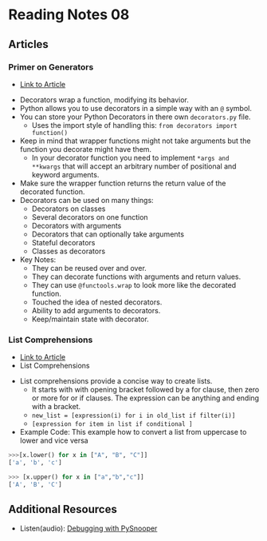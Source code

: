 # Reading Notes 08  

## Articles  

### Primer on Generators  
* [Link to Article](https://realpython.com/primer-on-python-decorators/)  
- Decorators wrap a function, modifying its behavior.  
- Python allows you to use decorators in a simple way with an `@` symbol.  
- You can store your Python Decorators in there own `decorators.py` file.
    - Uses the import style of handling this: `from decorators import function()`  
- Keep in mind that wrapper functions might not take arguments but the function you decorate might have them.  
    - In your decorator function you need to implement `*args and **kwargs`  that will accept an arbitrary number of positional and keyword arguments.  
- Make sure the wrapper function returns the return value of the decorated function.  
- Decorators can be used on many things:  
    - Decorators on classes  
    - Several decorators on one function  
    - Decorators with arguments  
    - Decorators that can optionally take arguments  
    - Stateful decorators  
    - Classes as decorators
- Key Notes:
    - They can be reused over and over.  
    - They can decorate functions with arguments and return values.  
    - They can use `@functools.wrap` to look more like the decorated function.  
    - Touched the idea of nested decorators.  
    - Ability to add arguments to decorators.  
    - Keep/maintain state with decorator.  

### List Comprehensions  
* [Link to Article](https://www.pythonforbeginners.com/basics/list-comprehensions-in-python)  
* List Comprehensions  
- List comprehensions provide a concise way to create lists.  
    - It starts with with opening bracket followed by a for clause, then zero or more for or if clauses. The expression can be anything and ending with a bracket.
    - `new_list = [expression(i) for i in old_list if filter(i)]`  
    - `[expression for item in list if conditional ]`  
- Example Code:  This example how to convert a list from uppercase to lower and vice versa
```py
>>>[x.lower() for x in ["A", "B", "C"]]
['a', 'b', 'c']

>>> [x.upper() for x in ["a","b","c"]]
['A', 'B', 'C']
```

## Additional Resources  
* Listen(audio): [Debugging with PySnooper](https://www.pythonpodcast.com/pysnooper-python-debugging-episode-241/)  
